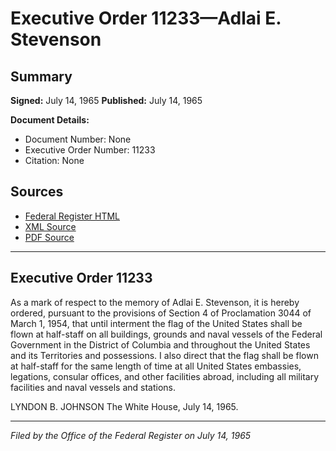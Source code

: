 # Executive Order 11233—Adlai E. Stevenson

## Summary

**Signed:** July 14, 1965
**Published:** July 14, 1965

**Document Details:**
- Document Number: None
- Executive Order Number: 11233
- Citation: None

## Sources
- [Federal Register HTML](https://www.presidency.ucsb.edu/documents/executive-order-11233-adlai-e-stevenson)
- [XML Source](None)
- [PDF Source](None)

---

## Executive Order 11233

As a mark of respect to the memory of Adlai E. Stevenson, it is hereby ordered, pursuant to the provisions of Section 4 of Proclamation 3044 of March 1, 1954, that until interment the flag of the United States shall be flown at half-staff on all buildings, grounds and naval vessels of the Federal Government in the District of Columbia and throughout the United States and its Territories and possessions. I also direct that the flag shall be flown at half-staff for the same length of time at all United States embassies, legations, consular offices, and other facilities abroad, including all military facilities and naval vessels and stations.

LYNDON B. JOHNSON
The White House,
July 14, 1965.

---

*Filed by the Office of the Federal Register on July 14, 1965*
